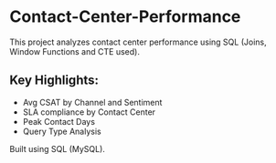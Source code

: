 # Contact-Center-Performance
This project analyzes contact center performance using SQL (Joins, Window Functions and CTE used).  

## Key Highlights: 

- Avg CSAT by Channel and Sentiment 
- SLA compliance by Contact Center 
- Peak Contact Days 
- Query Type Analysis  

Built using SQL (MySQL). 
